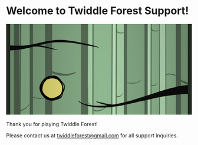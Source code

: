 # Welcome to Twiddle Forest Support!
![Image of Twiddle Forest Gameplay](https://github.com/coats707/twiddleforest/blob/main/FeatureGraphic.png?raw=true)


Thank you for playing Twiddle Forest!

Please contact us at twiddleforest@gmail.com for all support inquiries.
